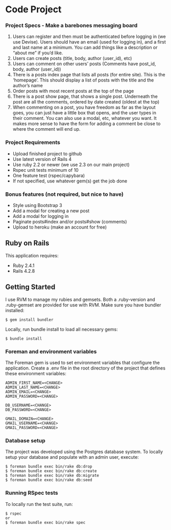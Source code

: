 Code Project
================

### Project Specs - Make a barebones messaging board

1. Users can register and then must be authenticated before logging in (we use Devise). Users should have an email (used for logging in), and a first and last name at a minimum.
You can add things like a description or “about me” if you’d like.
2. Users can create posts (title, body, author (user_id), etc)
3. Users can comment on other users’ posts (Comments have post_id, body, author
(user_id))
4. There is a posts index page that lists all posts (for entire site). This is the ‘homepage’. This should display a list of posts with the title and the author’s name
5. Order posts with most recent posts at the top of the page
6. There is a post show page, that shows a single post. Underneath the post are all the comments, ordered by date created (oldest at the top)
7. When commenting on a post, you have freedom as far as the layout goes, you can just have a little box that opens, and the user types in their comment. You can also use a modal, etc, whatever you want. It makes more sense to have the form for adding a comment be close to where the comment will end up.

### Project Requirements

* Upload finished project to github
* Use latest version of Rails 4
* Use ruby 2.2 or newer (we use 2.3 on our main project)
* Rspec unit tests minimum of 10
* One feature test (rspec/capybara)
* If not specified, use whatever gem(s) get the job done

### Bonus features (not required, but nice to have)

* Style using Bootstrap 3
* Add a modal for creating a new post
* Add a modal for logging in
* Paginate posts#index and/or posts#show (comments)
* Upload to heroku (make an account for free)

Ruby on Rails
-------------

This application requires:

- Ruby 2.4.1
- Rails 4.2.8

Getting Started
---------------

I use RVM to manage my rubies and gemsets. Both a .ruby-version and .ruby-gemset are provided for use with RVM. Make sure you have bundler installed:

```
$ gem install bundler
```

Locally, run bundle install to load all necessary gems:

```
$ bundle install
```

### Foreman and environment variables

The Foreman gem is used to set environment variables that configure the application. Create a .env file in the root directory of the project that defines these environment variables:

```
ADMIN_FIRST_NAME=<CHANGE>
ADMIN_LAST_NAME=<CHANGE>
ADMIN_EMAIL=<CHANGE>
ADMIN_PASSWORD=<CHANGE>

DB_USERNAME=<CHANGE>
DB_PASSWORD=<CHANGE>

GMAIL_DOMAIN=<CHANGE>
GMAIL_USERNAME=<CHANGE>
GMAIL_PASSWORD=<CHANGE>
```

### Database setup

The project was developed using the Postgres database system. To locally setup your database and populate with an admin user, execute:

```
$ foreman bundle exec bin/rake db:drop
$ foreman bundle exec bin/rake db:create
$ foreman bundle exec bin/rake db:migrate
$ foreman bundle exec bin/rake db:seed
```

### Running RSpec tests

To locally run the test suite, run:

```
$ rspec
or
$ foreman bundle exec bin/rake spec
```

